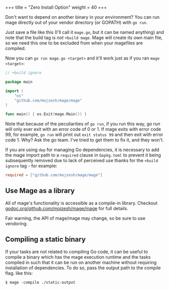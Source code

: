 +++
title = "Zero Install Option"
weight = 40
+++


Don't want to depend on another binary in your environment?  You can run
mage directly out of your vendor directory (or GOPATH) with `go run`.

Just save a file like this (I'll call it `mage.go`, but it can be named
anything) and note that the build tag is *not* `+build mage`. Mage will
create its own main file, so we need this one to be excluded
from when your magefiles are compiled.

Now you can `go run mage.go <target>` and it'll work just as if you ran
`mage <target>`:

```go
// +build ignore

package main

import (
	"os"
	"github.com/mojzesh/mage/mage"
)

func main() { os.Exit(mage.Main()) }
```

Note that because of the peculiarities of `go run`, if you run this way, go run
will only ever exit with an error code of 0 or 1.  If mage exits with error code
99, for example, `go run` will print out `exit status 99` and then exit with
error code 1.  Why?  Ask the go team.  I've tried to get them to fix it, and
they won't.

If you are using `dep` for managing Go dependencies, it is necessary to add the mage import path to
a `required` clause in `Gopkg.toml` to prevent it being subsequently removed due to lack of
perceived use thanks for the `+build ignore` tag - for example:

```toml
required = ["github.com/mojzesh/mage/mage"]
```

## Use Mage as a library

All of mage's functionality is accessible as a compile-in library.  Checkout
[godoc.org/github.com/mojzesh/mage/mage](https://godoc.org/github.com/mojzesh/mage/mage)
for full details.

Fair warning, the API of mage/mage may change, so be sure to use vendoring.

## Compiling a static binary

If your tasks are not related to compiling Go code, it can be useful to compile a binary which has
the mage execution runtime and the tasks compiled in such that it can be run on another machine
without requiring installation of dependencies. To do so, pass the output path to the compile flag.
like this:

```plain
$ mage -compile ./static-output
```
